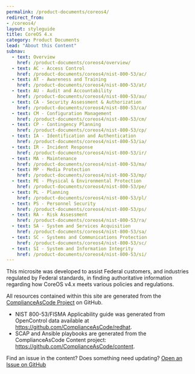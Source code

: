 ```yaml
---
permalink: /product-documents/coreos4/
redirect_from:
- /coreos4/
layout: styleguide
title: CoreOS 4.x
category: Product Documents
lead: "About this Content"
subnav:
  - text: Overview
    href: /product-documents/coreos4/overview/
  - text: AC - Access Control
    href: /product-documents/coreos4/nist-800-53/ac/
  - text: AT - Awareness and Training
    href: /product-documents/coreos4/nist-800-53/at/
  - text: AU - Audit and Accountability
    href: /product-documents/coreos4/nist-800-53/au/
  - text: CA - Security Assessment & Authorization
    href: /product-documents/coreos4/nist-800-53/ca/
  - text: CM - Configuration Management
    href: /product-documents/coreos4/nist-800-53/cm/
  - text: CP - Contingency Planning
    href: /product-documents/coreos4/nist-800-53/cp/
  - text: IA - Identification and Authentication
    href: /product-documents/coreos4/nist-800-53/ia/
  - text: IR - Incident Response
    href: /product-documents/coreos4/nist-800-53/ir/
  - text: MA - Maintenance
    href: /product-documents/coreos4/nist-800-53/ma/
  - text: MP - Media Protection
    href: /product-documents/coreos4/nist-800-53/mp/
  - text: PE - Physical & Environmental Protection
    href: /product-documents/coreos4/nist-800-53/pe/
  - text: PL - Planning
    href: /product-documents/coreos4/nist-800-53/pl/
  - text: PS - Personnel Security
    href: /product-documents/coreos4/nist-800-53/ps/
  - text: RA - Risk Assessment
    href: /product-documents/coreos4/nist-800-53/ra/
  - text: SA - System and Services Acquisition
    href: /product-documents/coreos4/nist-800-53/sa/
  - text: SC - Systems and Communications Protection
    href: /product-documents/coreos4/nist-800-53/sc/
  - text: SI - System and Information Integrity
    href: /product-documents/coreos4/nist-800-53/si/
---
```


This microsite was developed to assist Federal customers,
and industries regulated by Federal standards, in finding
authoritative information regarding how CoreOS v4.x meets various
policies and regulations.

All resources contained within this site are generated from the
<a href="https://github.com/ComplianceAsCode/">ComplianceAsCode Project</a>
on GitHub.

<ul>
  <li>NIST 800-53/FISMA Applicability guide was generated from OpenControl
data available at <a href="https://github.com/ComplianceAsCode/redhat">https://github.com/ComplianceAsCode/redhat</a>.</li>
  <li>SCAP and Ansible playbooks are generated from the ComplianceAsCode
    Content project: <a href="https://github.com/ComplianceAsCode/content">https://github.com/ComplianceAsCode/content</a>.</li>
</ul>

Find an issue in the content? Does something need updating?
<a href="https://github.com/ComplianceAsCode/redhat/issues/new" class="usa-button">Open an Issue on GitHub</a>

